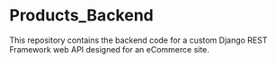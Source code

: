 # Products_Backend
This repository contains the backend code for a custom Django REST Framework web API designed for an eCommerce site.
